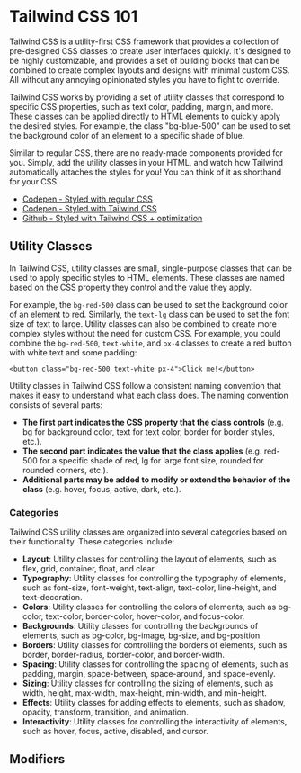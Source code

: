 # Tailwind CSS 101
Tailwind CSS is a utility-first CSS framework that provides a collection of pre-designed CSS classes to create user interfaces quickly. It's designed to be highly customizable, and provides a set of building blocks that can be combined to create complex layouts and designs with minimal custom CSS. All without any annoying opinionated styles you have to fight to override.

Tailwind CSS works by providing a set of utility classes that correspond to specific CSS properties, such as text color, padding, margin, and more. These classes can be applied directly to HTML elements to quickly apply the desired styles. For example, the class "bg-blue-500" can be used to set the background color of an element to a specific shade of blue.

Similar to regular CSS, there are no ready-made components provided for you. Simply, add the utility classes in your HTML, and watch how Tailwind automatically attaches the styles for you! You can think of it as shorthand for your CSS.

- [Codepen - Styled with regular CSS](https://codepen.io/mexicode/pen/ZEMXJKP)
- [Codepen - Styled with Tailwind CSS](https://codepen.io/mexicode/pen/ZEMXpYm)
- [Github - Styled with Tailwind CSS + optimization](https://tailwind-css-101.vercel.app/)


## Utility Classes
In Tailwind CSS, utility classes are small, single-purpose classes that can be used to apply specific styles to HTML elements. These classes are named based on the CSS property they control and the value they apply.

For example, the `bg-red-500` class can be used to set the background color of an element to red. Similarly, the `text-lg` class can be used to set the font size of text to large. Utility classes can also be combined to create more complex styles without the need for custom CSS. For example, you could combine the `bg-red-500`, `text-white`, and `px-4` classes to create a red button with white text and some padding:
```
<button class="bg-red-500 text-white px-4">Click me!</button>
```

Utility classes in Tailwind CSS follow a consistent naming convention that makes it easy to understand what each class does. The naming convention consists of several parts:
- **The first part indicates the CSS property that the class controls** (e.g. bg for background color, text for text color, border for border styles, etc.).
- **The second part indicates the value that the class applies** (e.g. red-500 for a specific shade of red, lg for large font size, rounded for rounded corners, etc.).
- **Additional parts may be added to modify or extend the behavior of the class** (e.g. hover, focus, active, dark, etc.).

### Categories
Tailwind CSS utility classes are organized into several categories based on their functionality. These categories include:
- **Layout**: Utility classes for controlling the layout of elements, such as flex, grid, container, float, and clear.
- **Typography**: Utility classes for controlling the typography of elements, such as font-size, font-weight, text-align, text-color, line-height, and text-decoration.
- **Colors**: Utility classes for controlling the colors of elements, such as bg-color, text-color, border-color, hover-color, and focus-color.
- **Backgrounds**: Utility classes for controlling the backgrounds of elements, such as bg-color, bg-image, bg-size, and bg-position.
- **Borders**: Utility classes for controlling the borders of elements, such as border, border-radius, border-color, and border-width.
- **Spacing**: Utility classes for controlling the spacing of elements, such as padding, margin, space-between, space-around, and space-evenly.
- **Sizing**: Utility classes for controlling the sizing of elements, such as width, height, max-width, max-height, min-width, and min-height.
- **Effects**: Utility classes for adding effects to elements, such as shadow, opacity, transform, transition, and animation.
- **Interactivity**: Utility classes for controlling the interactivity of elements, such as hover, focus, active, disabled, and cursor.

## Modifiers









